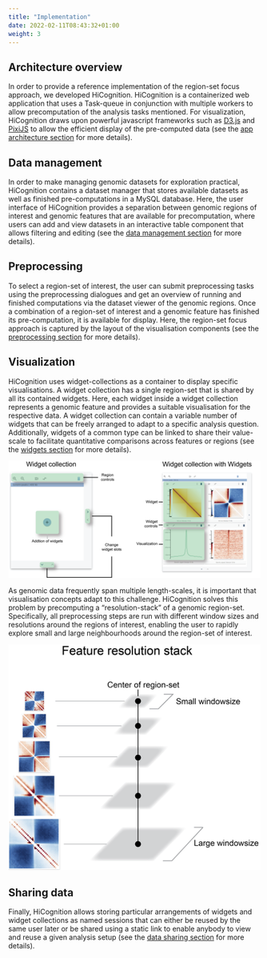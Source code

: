 ```yaml
---
title: "Implementation"
date: 2022-02-11T08:43:32+01:00
weight: 3
---
```


## Architecture overview

In order to provide a reference implementation of the region-set focus approach, we developed HiCognition. HiCognition is a containerized web application that uses a Task-queue in conjunction with multiple workers to allow precomputation of the analysis tasks mentioned. For visualization, HiCognition draws upon powerful javascript frameworks such as [D3.js](https://d3js.org/) and [PixiJS](https://pixijs.com/) to allow the efficient display of the pre-computed data (see the [app architecture section](/docs/development/development_info/) for more details).

## Data management

In order to make managing genomic datasets for exploration practical, HiCognition contains a dataset manager that stores available datasets as well as finished pre-computations in a MySQL database. Here, the user interface of HiCognition provides a separation between genomic regions of interest and genomic features that are available for precomputation, where users can add and view datasets in an interactive table component that allows filtering and editing (see the [data management section](/docs/data_management/) for more details).

## Preprocessing

To select a region-set of interest, the user can submit preprocessing tasks using the preprocessing dialogues and get an overview of running and finished computations via the dataset viewer of the genomic regions. Once a combination of a region-set of interest and a genomic feature has finished its pre-computation, it is available for display.  Here, the region-set focus approach is captured by the layout of the visualisation components (see the [preprocessing section](/docs/preprocessing/) for more details).  


## Visualization

HiCognition uses widget-collections as a container to display specific visualisations. A widget collection has a single region-set that is shared by all its contained widgets. Here, each widget inside a widget collection represents a genomic feature and provides a suitable visualisation for the respective data. A widget collection can contain a variable number of widgets that can be freely arranged to adapt to a specific analysis question. Additionally, widgets of a common type can be linked to share their value-scale to facilitate quantitative comparisons across features or regions (see the [widgets section](/docs/widgets/) for more details).

![Widget concept](/docs/Widget_concept.png)


As genomic data frequently span multiple length-scales, it is important that visualisation concepts adapt to this challenge. HiCognition solves this problem by precomputing a “resolution-stack” of a genomic region-set. Specifically, all preprocessing steps are run with different window sizes and resolutions around the regions of interest, enabling the user to rapidly explore small and large neighbourhoods around the region-set of interest.

![Resolution stack](/docs/resolution_stack.png)

## Sharing data

Finally, HiCognition allows storing particular arrangements of widgets and widget collections as named sessions that can either be reused by the same user later or be shared using a static link to enable anybody to view and reuse a given analysis setup (see the [data sharing section](/docs/sessions/) for more details).

